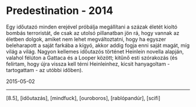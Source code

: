 # Predestination - 2014

Egy időutazó minden erejével próbálja megállítani a százak életét kioltó bombás terroristát, de csak az utolsó pillanatban jön rá, hogy vannak az életben dolgok, amiket nem lehet megváltoztatni, hogy ha egyszer beleharapott a saját farkába a kígyó, akkor addig fogja enni saját magát, míg világ a világ. Nagyon kellemes időutazós történet Heinlein novella alapján, valahol félúton a Gattaca és a Looper között; kitűnő esti szórakozás (és felírtam, hogy újra vissza kell térni Heinleinhez, kicsit hanyagoltam - tartogattam - az utóbbi időben).

2015-05-02 

----

[8.5], [időutazás], [mindfuck], [ouroboros], [rablópandúr], [scifi]